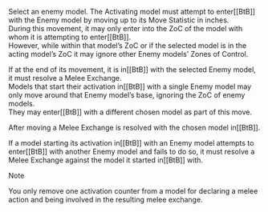 Select an enemy model. The Activating model must attempt to enter[[BtB]] with the Enemy model by moving up to its Move Statistic in inches.  
During this movement, it may only enter into the ZoC of the model with whom it is attempting to enter[[BtB]].  
However, while within that model’s ZoC or if the selected model is in the acting model’s ZoC it may ignore other Enemy models’ Zones of Control.

If at the end of its movement, it is in[[BtB]] with the selected Enemy model, it must resolve a Melee Exchange.  
Models that start their activation in[[BtB]] with a single Enemy model may only move around that Enemy model’s base, ignoring the ZoC of enemy models.  
They may enter[[BtB]] with a different chosen model as part of this move.

After moving a Melee Exchange is resolved with the chosen model in[[BtB]].

If a model starting its activation in[[BtB]] with an Enemy model attempts to enter[[BtB]] with another Enemy model and fails to do so, it must resolve a Melee Exchange against the model it started in[[BtB]] with.

> [!NOTE]
> You only remove one activation counter from a model for declaring a melee action and being involved in the resulting melee exchange.